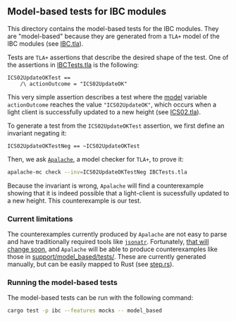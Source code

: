 ## Model-based tests for IBC modules

This directory contains the model-based tests for the IBC modules. They are "model-based" because they are generated from a `TLA+` model of the IBC modules (see [IBC.tla](support/model_based/IBC.tla)).

Tests are `TLA+` assertions that describe the desired shape of the test. One of the assertions in [IBCTests.tla](support/model_based/IBCTests.tla) is the following:

```tla
ICS02UpdateOKTest ==
    /\ actionOutcome = "ICS02UpdateOK"
```

This very simple assertion describes a test where the [model](support/model_based/IBC.tla) variable `actionOutcome` reaches the value `"ICS02UpdateOK"`, which occurs when a light client is successfully updated to a new height (see [ICS02.tla](support/model_based/ICS02.tla)).

To generate a test from the `ICS02UpdateOKTest` assertion, we first define an invariant negating it:
```tla
ICS02UpdateOKTestNeg == ~ICS02UpdateOKTest
```

Then, we ask [`Apalache`](https://apalache.informal.systems), a model checker for `TLA+`, to prove it:

```bash
apalache-mc check --inv=ICS02UpdateOKTestNeg IBCTests.tla
```

Because the invariant is wrong, `Apalache` will find a counterexample showing that it is indeed possible that a light-client is sucessfully updated to a new height. This counterexample is our test.

### Current limitations

The counterexamples currently produced by `Apalache` are not easy to parse and have traditionally required tools like [`jsonatr`](https://github.com/informalsystems/jsonatr). Fortunately, [that will change soon](https://github.com/informalsystems/apalache/issues/530), and `Apalache` will be able to produce counterexamples like those in [support/model_based/tests/](support/model_based/tests/).
These are currently generated manually, but can be easily mapped to Rust (see [step.rs](step.rs)).

### Running the model-based tests

The model-based tests can be run with the following command:
 
```bash
cargo test -p ibc --features mocks -- model_based
```
